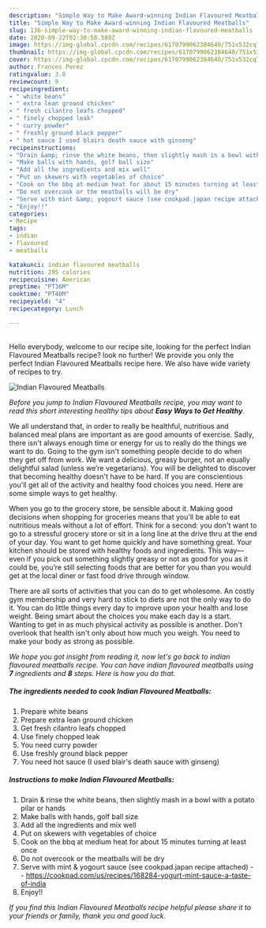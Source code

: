 ```yaml
---
description: "Simple Way to Make Award-winning Indian Flavoured Meatballs"
title: "Simple Way to Make Award-winning Indian Flavoured Meatballs"
slug: 136-simple-way-to-make-award-winning-indian-flavoured-meatballs
date: 2020-09-22T02:30:58.589Z
image: https://img-global.cpcdn.com/recipes/6170799062384640/751x532cq70/indian-flavoured-meatballs-recipe-main-photo.jpg
thumbnail: https://img-global.cpcdn.com/recipes/6170799062384640/751x532cq70/indian-flavoured-meatballs-recipe-main-photo.jpg
cover: https://img-global.cpcdn.com/recipes/6170799062384640/751x532cq70/indian-flavoured-meatballs-recipe-main-photo.jpg
author: Frances Perez
ratingvalue: 3.8
reviewcount: 9
recipeingredient:
- " white beans"
- " extra lean ground chicken"
- " fresh cilantro leafs chopped"
- " finely chopped leak"
- " curry powder"
- " freshly ground black pepper"
- " hot sauce I used blairs death sauce with ginseng"
recipeinstructions:
- "Drain &amp; rinse the white beans, then slightly mash in a bowl with a potato pilar or hands"
- "Make balls with hands, golf ball size"
- "Add all the ingredients and mix well"
- "Put on skewers with vegetables of choice"
- "Cook on the bbq at medium heat for about 15 minutes turning at least once"
- "Do not overcook or the meatballs will be dry"
- "Serve with mint &amp; yogourt sauce (see cookpad.japan recipe attached)  https://cookpad.com/us/recipes/168284-yogurt-mint-sauce-a-taste-of-india"
- "Enjoy!!"
categories:
- Recipe
tags:
- indian
- flavoured
- meatballs

katakunci: indian flavoured meatballs 
nutrition: 295 calories
recipecuisine: American
preptime: "PT36M"
cooktime: "PT40M"
recipeyield: "4"
recipecategory: Lunch

---
```

<br>
Hello everybody, welcome to our recipe site, looking for the perfect Indian Flavoured Meatballs recipe? look no further! We provide you only the perfect Indian Flavoured Meatballs recipe here. We also have wide variety of recipes to try.
<br>


![Indian Flavoured Meatballs](https://img-global.cpcdn.com/recipes/6170799062384640/751x532cq70/indian-flavoured-meatballs-recipe-main-photo.jpg)

<i>Before you jump to Indian Flavoured Meatballs recipe, you may want to read this short interesting healthy tips about <strong>Easy Ways to Get Healthy</strong>.</i>

We all understand that, in order to really be healthful, nutritious and balanced meal plans are important as are good amounts of exercise. Sadly, there isn't always enough time or energy for us to really do the things we want to do. Going to the gym isn't something people decide to do when they get off from work. We want a delicious, greasy burger, not an equally delightful salad (unless we’re vegetarians). You will be delighted to discover that becoming healthy doesn't have to be hard. If you are conscientious you'll get all of the activity and healthy food choices you need. Here are some simple ways to get healthy.

When you go to the grocery store, be sensible about it. Making good decisions when shopping for groceries means that you'll be able to eat nutritious meals without a lot of effort. Think for a second: you don't want to go to a stressful grocery store or sit in a long line at the drive thru at the end of your day. You want to get home quickly and have something great. Your kitchen should be stored with healthy foods and ingredients. This way—even if you pick out something slightly greasy or not as good for you as it could be, you’re still selecting foods that are better for you than you would get at the local diner or fast food drive through window.

There are all sorts of activities that you can do to get wholesome. An costly gym membership and very hard to stick to diets are not the only way to do it. You can do little things every day to improve upon your health and lose weight. Being smart about the choices you make each day is a start. Wanting to get in as much physical activity as possible is another. Don't overlook that health isn't only about how much you weigh. You need to make your body as strong as possible. 


<i>We hope you got insight from reading it, now let's go back to indian flavoured meatballs recipe. You can have indian flavoured meatballs using <strong>7</strong> ingredients and <strong>8</strong> steps. Here is how you do that.
</i>

##### The ingredients needed to cook Indian Flavoured Meatballs:

1. Prepare  white beans
1. Prepare  extra lean ground chicken
1. Get  fresh cilantro leafs chopped
1. Use  finely chopped leak
1. You need  curry powder
1. Use  freshly ground black pepper
1. You need  hot sauce (I used blair&#39;s death sauce with ginseng)


##### Instructions to make Indian Flavoured Meatballs:

1. Drain &amp; rinse the white beans, then slightly mash in a bowl with a potato pilar or hands
1. Make balls with hands, golf ball size
1. Add all the ingredients and mix well
1. Put on skewers with vegetables of choice
1. Cook on the bbq at medium heat for about 15 minutes turning at least once
1. Do not overcook or the meatballs will be dry
1. Serve with mint &amp; yogourt sauce (see cookpad.japan recipe attached) -  - https://cookpad.com/us/recipes/168284-yogurt-mint-sauce-a-taste-of-india
1. Enjoy!!


<i>If you find this Indian Flavoured Meatballs recipe helpful please share it to your friends or family, thank you and good luck.</i>
